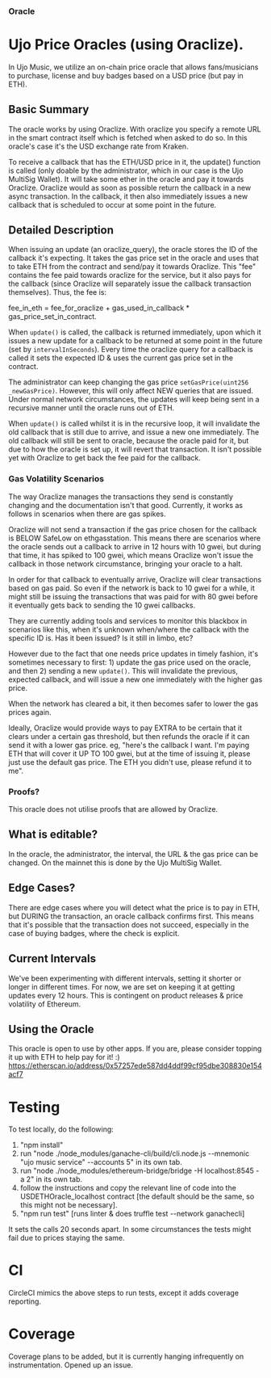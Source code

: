 ### Oracle

# Ujo Price Oracles (using Oraclize).

In Ujo Music, we utilize an on-chain price oracle that allows fans/musicians to purchase, license and buy badges based on a USD price (but pay in ETH).

## Basic Summary

The oracle works by using Oraclize. With oraclize you specify a remote URL in the smart contract itself which is fetched when asked to do so. In this oracle's case it's the USD exchange rate from Kraken.

To receive a callback that has the ETH/USD price in it, the update() function is called (only doable by the administrator, which in our case is the Ujo MultiSig Wallet). It will take some ether in the oracle and pay it towards Oraclize. Oraclize would as soon as possible return the callback in a new async transaction. In the callback, it then also immediately issues a new callback that is scheduled to occur at some point in the future.

## Detailed Description

When issuing an update (an oraclize_query), the oracle stores the ID of the callback it's expecting. It takes the gas price set in the oracle and uses that to take ETH from the contract and send/pay it towards Oraclize. This "fee" contains the fee paid towards oraclize for the service, but it also pays for the callback (since Oraclize will separately issue the callback transaction themselves). Thus, the fee is:

fee_in_eth = fee_for_oraclize + gas_used_in_callback \* gas_price_set_in_contract.

When `update()` is called, the callback is returned immediately, upon which it issues a new update for a callback to be returned at some point in the future (set by `intervalInSeconds`). Every time the oraclize query for a callback is called it sets the expected ID & uses the current gas price set in the contract.

The administrator can keep changing the gas price `setGasPrice(uint256 _newGasPrice)`. However, this will only affect NEW queries that are issued. Under normal network circumstances, the updates will keep being sent in a recursive manner until the oracle runs out of ETH.

When `update()` is called whilst it is in the recursive loop, it will invalidate the old callback that is still due to arrive, and issue a new one immediately. The old callback will still be sent to oracle, because the oracle paid for it, but due to how the oracle is set up, it will revert that transaction. It isn't possible yet with Oraclize to get back the fee paid for the callback.

### Gas Volatility Scenarios

The way Oraclize manages the transactions they send is constantly changing and the documentation isn't that good. Currently, it works as follows in scenarios when there are gas spikes.

Oraclize will not send a transaction if the gas price chosen for the callback is BELOW SafeLow on ethgasstation. This means there are scenarios where the oracle sends out a callback to arrive in 12 hours with 10 gwei, but during that time, it has spiked to 100 gwei, which means Oraclize won't issue the callback in those network circumstance, bringing your oracle to a halt.

In order for that callback to eventually arrive, Oraclize will clear transactions based on gas paid. So even if the network is back to 10 gwei for a while, it might still be issuing the transactions that was paid for with 80 gwei before it eventually gets back to sending the 10 gwei callbacks.

They are currently adding tools and services to monitor this blackbox in scenarios like this, when it's unknown when/where the callback with the specific ID is. Has it been issued? Is it still in limbo, etc?

However due to the fact that one needs price updates in timely fashion, it's sometimes necessary to first: 1) update the gas price used on the oracle, and then 2) sending a new `update()`. This will invalidate the previous, expected callback, and will issue a new one immediately with the higher gas price.

When the network has cleared a bit, it then becomes safer to lower the gas prices again.

Ideally, Oraclize would provide ways to pay EXTRA to be certain that it clears under a certain gas threshold, but then refunds the oracle if it can send it with a lower gas price. eg, "here's the callback I want. I'm paying ETH that will cover it UP TO 100 gwei, but at the time of issuing it, please just use the default gas price. The ETH you didn't use, please refund it to me".

### Proofs?

This oracle does not utilise proofs that are allowed by Oraclize.

## What is editable?

In the oracle, the administrator, the interval, the URL & the gas price can be changed. On the mainnet this is done by the Ujo MultiSig Wallet.

## Edge Cases?

There are edge cases where you will detect what the price is to pay in ETH, but DURING the transaction, an oracle callback confirms first. This means that it's possible that the transaction does not succeed, especially in the case of buying badges, where the check is explicit.

## Current Intervals

We've been experimenting with different intervals, setting it shorter or longer in different times. For now, we are set on keeping it at getting updates every 12 hours. This is contingent on product releases & price volatility of Ethereum.

## Using the Oracle

This oracle is open to use by other apps. If you are, please consider topping it up with ETH to help pay for it! :)
https://etherscan.io/address/0x57257ede587dd4ddf99cf95dbe308830e154acf7

# Testing

To test locally, do the following:

1. "npm install"
2. run "node ./node_modules/ganache-cli/build/cli.node.js --mnemonic "ujo music service" --accounts 5" in its own tab.
3. run "node ./node_modules/ethereum-bridge/bridge -H localhost:8545 -a 2" in its own tab.
4. follow the instructions and copy the relevant line of code into the USDETHOracle_localhost contract [the default should be the same, so this might not be necessary].
5. "npm run test" [runs linter & does truffle test --network ganachecli]

It sets the calls 20 seconds apart. In some circumstances the tests might fail due to prices staying the same.

# CI

CircleCI mimics the above steps to run tests, except it adds coverage reporting.

# Coverage

Coverage plans to be added, but it is currently hanging infrequently on instrumentation. Opened up an issue.
